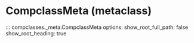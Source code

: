 # CompclassMeta (metaclass)

::: compclasses._meta.CompclassMeta
    options:
        show_root_full_path: false
        show_root_heading: true
